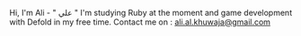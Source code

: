Hi, I'm Ali - " علي "
I'm studying Ruby at the moment and game development with Defold in my free time.
Contact me on : ali.al.khuwaja@gmail.com   
<!---
Ali-Al-Khuwaja/Ali-Al-Khuwaja is a ✨ special ✨ repository because its `README.md` (this file) appears on your GitHub profile.
You can click the Preview link to take a look at your changes.
--->
